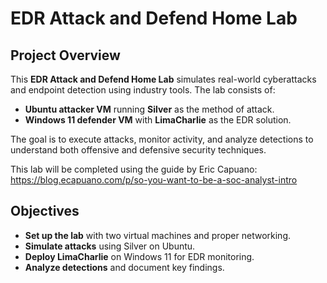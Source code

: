 # EDR Attack and Defend Home Lab

## Project Overview  
This **EDR Attack and Defend Home Lab** simulates real-world cyberattacks and endpoint detection using industry tools. The lab consists of:  

- **Ubuntu attacker VM** running **Silver** as the method of attack.  
- **Windows 11 defender VM** with **LimaCharlie** as the EDR solution.  

The goal is to execute attacks, monitor activity, and analyze detections to understand both offensive and defensive security techniques.  

This lab will be completed using the guide by Eric Capuano: https://blog.ecapuano.com/p/so-you-want-to-be-a-soc-analyst-intro

## Objectives  
- **Set up the lab** with two virtual machines and proper networking.  
- **Simulate attacks** using Silver on Ubuntu.  
- **Deploy LimaCharlie** on Windows 11 for EDR monitoring.  
- **Analyze detections** and document key findings. 
